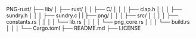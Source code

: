 PNG-rust/
├── lib/
│   ├── rust/
│   │   ├── C/
│   │   │   ├── clap.h
│   │   │   ├── sundry.h
│   │   │   ├── sundry.c
|   |   ├── png/
│   │   │   ├── src/
│   │   │   │   ├── constants.rs
│   │   │   │   └── lib.rs
│   │   │   │   └── png_core.rs
│   │   │   └── build.rs
│   │   │   └── Cargo.toml
├── README.md
├── LICENSE